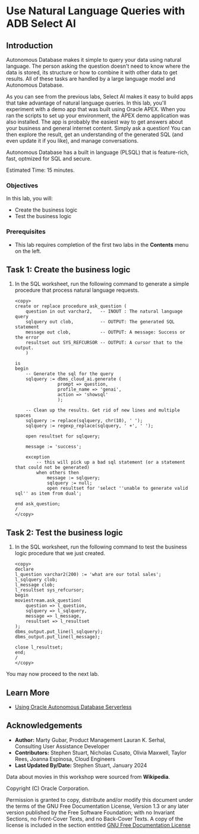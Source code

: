 # Use Natural Language Queries with ADB Select AI

## Introduction

Autonomous Database makes it simple to query your data using natural language. The person asking the question doesn't need to know where the data is stored, its structure or how to combine it with other data to get results. All of these tasks are handled by a large language model and Autonomous Database.

As you can see from the previous labs, Select AI makes it easy to build apps that take advantage of natural language queries. In this lab, you'll experiment with a demo app that was built using Oracle APEX. When you ran the scripts to set up your environment, the APEX demo application was also installed. The app is probably the easiest way to get answers about your business and general internet content. Simply ask a question! You can then explore the result, get an understanding of the generated SQL (and even update it if you like), and manage conversations.

Autonomous Database has a built in language (PLSQL) that is feature-rich, fast, optmized for SQL and secure.

Estimated Time: 15 minutes.

### Objectives

In this lab, you will:

* Create the business logic 
* Test the business logic 

### Prerequisites

- This lab requires completion of the first two labs in the **Contents** menu on the left.

## Task 1: Create the business logic 

1. In the SQL worksheet, run the following command to generate a simple procedure that process natural language requests.

    ```
    <copy>
    create or replace procedure ask_question ( 
        question in out varchar2,   -- INOUT : The natural language query
        sqlquery out clob,          -- OUTPUT: The generated SQL statement
        message out clob,           -- OUTPUT: A message: Success or the error
        resultset out SYS_REFCURSOR -- OUTPUT: A cursor that to the output. 
        )    

    is
    begin
        -- Generate the sql for the query
        sqlquery := dbms_cloud_ai.generate (
                    prompt => question,
                    profile_name => 'genai',
                    action => 'showsql'
                    );
                       
        -- Clean up the results. Get rid of new lines and multiple spaces
        sqlquery := replace(sqlquery, chr(10), ' ');
        sqlquery := regexp_replace(sqlquery, ' +', ' ');

        open resultset for sqlquery;

        message := 'success';

        exception
            -- this will pick up a bad sql statement (or a statement that could not be generated)
            when others then
                message := sqlquery;
                sqlquery := null;            
                open resultset for 'select ''unable to generate valid sql'' as item from dual';

    end ask_question;
    /
    </copy>
    ```

## Task 2: Test the business logic

1. In the SQL worksheet, run the following command to test the business logic procedure that we just created.

    ```
    <copy>
    declare
    l_question varchar2(200) := 'what are our total sales';
    l_sqlquery clob;
    l_message clob;
    l_resultset sys_refcursor;
    begin
    moviestream.ask_question(
        question => l_question,
        sqlquery => l_sqlquery,
        message => l_message,
        resultset => l_resultset
    );
    dbms_output.put_line(l_sqlquery);
    dbms_output.put_line(l_message);

    close l_resultset;
    end;
    /
    </copy>
    ```

You may now proceed to the next lab.

## Learn More

* [Using Oracle Autonomous Database Serverless](https://docs.oracle.com/en/cloud/paas/autonomous-database/adbsa/index.html)

## Acknowledgements
  * **Author:** Marty Gubar, Product Management Lauran K. Serhal, Consulting User Assistance Developer
  * **Contributors:** Stephen Stuart, Nicholas Cusato, Olivia Maxwell, Taylor Rees, Joanna Espinosa, Cloud Engineers 
* **Last Updated By/Date:** Stephen Stuart, January 2024

Data about movies in this workshop were sourced from **Wikipedia**.

Copyright (C)  Oracle Corporation.

Permission is granted to copy, distribute and/or modify this document
under the terms of the GNU Free Documentation License, Version 1.3
or any later version published by the Free Software Foundation;
with no Invariant Sections, no Front-Cover Texts, and no Back-Cover Texts.
A copy of the license is included in the section entitled [GNU Free Documentation License](files/gnu-free-documentation-license.txt)
